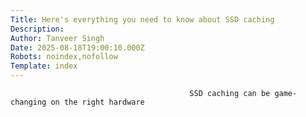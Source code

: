 ```yaml
---
Title: Here's everything you need to know about SSD caching
Description: 
Author: Tanveer Singh
Date: 2025-08-18T19:00:10.000Z
Robots: noindex,nofollow
Template: index
---
```


                                            SSD caching can be game-changing on the right hardware
                                        